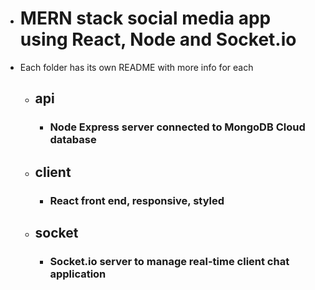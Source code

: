 -   # MERN stack social media app using React, Node and Socket.io
-   Each folder has its own README with more info for each

    -   ## api
        -   ### Node Express server connected to MongoDB Cloud database
    -   ## client
        -   ### React front end, responsive, styled
    -   ## socket
        -   ### Socket.io server to manage real-time client chat application
